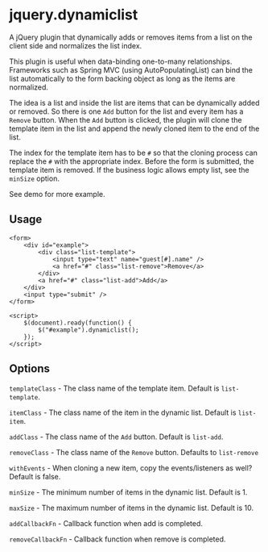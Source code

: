 # jquery.dynamiclist #

A jQuery plugin that dynamically adds or removes items from a list on the client side and normalizes the list index.

This plugin is useful when data-binding one-to-many relationships.  Frameworks such as Spring MVC (using AutoPopulatingList) can bind the list automatically to the form backing object as long as the items are normalized.

The idea is a list and inside the list are items that can be dynamically added or removed.  So there is one `Add` button for the list and every item has a `Remove` button.  When the `Add` button is clicked, the plugin will clone the template item in the list and append the newly cloned item to the end of the list.

The index for the template item has to be `#` so that the cloning process can replace the `#` with the appropriate index.  Before the form is submitted, the template item is removed.  If the business logic allows empty list, see the `minSize` option.

See demo for more example.  

## Usage ##

    <form>
		<div id="example">
        	<div class="list-template">
        	    <input type="text" name="guest[#].name" />
        	    <a href="#" class="list-remove">Remove</a>
	        </div>
        	<a href="#" class="list-add">Add</a>
		</div>
		<input type="submit" />
	</form>

    <script>
        $(document).ready(function() {
            $("#example").dynamiclist();
        });
    </script>

## Options ##

`templateClass` - The class name of the template item.  Default is `list-template`.

`itemClass` - The class name of the item in the dynamic list.  Default is `list-item`.

`addClass` - The class name of the `Add` button.  Default is  `list-add`.

`removeClass` - The class name of the `Remove` button.  Defaults to `list-remove`

`withEvents` - When cloning a new item, copy the events/listeners as well?  Default is false.

`minSize` - The minimum number of items in the dynamic list.  Default is 1.

`maxSize` - The maximum number of items in the dynamic list.  Default is 10.

`addCallbackFn` - Callback function when add is completed.

`removeCallbackFn` - Callback function when remove is completed.
